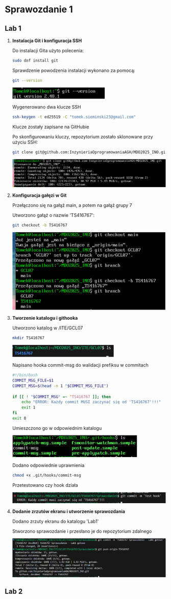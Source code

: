 # Sprawozdanie 1

## Lab 1

1.  **Instalacja Git i konfiguracja SSH**

    Do instalacji Gita użyto polecenia:
    ```bash
    sudo dnf install git
    ```

    Sprawdzenie powodzenia instalacji wykonano za pomocą:
    ```bash
    git --version
    ```
    ![Sprawdzenie wersji Git](Lab1/git_version.png)

    Wygenerowano dwa klucze SSH

    ```bash
    ssh-keygen -t ed25519 -C "tomek.sieminski23@gmail.com"
    ```
    Klucze zostały zapisane na GitHubie

    Po skonfigurowaniu kluczy, repozytorium zostało sklonowane przy użyciu SSH:
    ```bash
    git clone git@github.com:InzynieriaOprogramowaniaAGH/MDO2025_INO.git
    ```
    ![Pobieranie SSH](Lab1/git_clone_ssh.png)

2. **Konfiguracja gałęzi w Git**

    Przełączono się na gałąź main, a potem na gałąź grupy 7

    Utworzono gałąź o nazwie 'TS416767':
    ```bash
    git checkout -b TS416767
    ```
    ![Git branch](Lab1/git_branch.png)

3. **Tworzenie katalogu i githooka**

    Utworzono katalog w /ITE/GCL07
    ```bash
    mkdir TS416767
    ```

    ![Katalog roboczy](Lab1/katalog.png)

    Napisano hooka commit-msg do walidacji prefiksu w commitach
    ```bash
    #!/bin/bash
    COMMIT_MSG_FILE=$1
    COMMIT_MSG=$(head -n 1 "$COMMIT_MSG_FILE")

    if [[ ! "$COMMIT_MSG" =~ ^TS416767 ]]; then
        echo "ERROR: Każdy commit MUSI zaczynać się od 'TS416767'!!!"
        exit 1
    fi
    exit 0		
    ```

    Umieszczono go w odpowiednim katalogu

    ![Hook w folderze](Lab1/hook.png)

    Dodano odpowiednie uprawnienia
    ```bash
    chmod +x .git/hooks/commit-msg
    ```

    Przetestowano czy hook działa

    ![Hook test](Lab1/hook_test.png)

4. **Dodanie zrzutów ekranu i utworzenie sprawozdania**

    Dodano zrzuty ekranu do katalogu 'Lab1'

    Stworzono sprawozdanie i przesłano je do repozytorium zdalnego

    ![Sprawozdanie](Lab1/sprawozdanie.png)

## Lab 2
